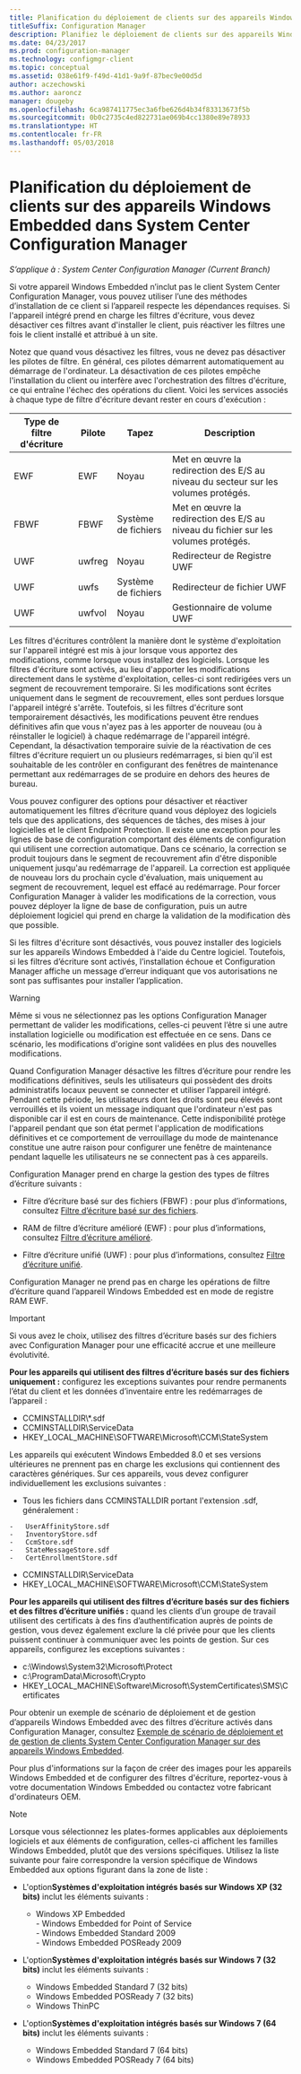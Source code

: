 ```yaml
---
title: Planification du déploiement de clients sur des appareils Windows Embedded
titleSuffix: Configuration Manager
description: Planifiez le déploiement de clients sur des appareils Windows Embedded dans System Center Configuration Manager.
ms.date: 04/23/2017
ms.prod: configuration-manager
ms.technology: configmgr-client
ms.topic: conceptual
ms.assetid: 038e61f9-f49d-41d1-9a9f-87bec9e00d5d
author: aczechowski
ms.author: aaroncz
manager: dougeby
ms.openlocfilehash: 6ca987411775ec3a6fbe626d4b34f83313673f5b
ms.sourcegitcommit: 0b0c2735c4ed822731ae069b4cc1380e89e78933
ms.translationtype: HT
ms.contentlocale: fr-FR
ms.lasthandoff: 05/03/2018
---
```

# <a name="planning-for-client-deployment-to-windows-embedded-devices-in-system-center-configuration-manager"></a>Planification du déploiement de clients sur des appareils Windows Embedded dans System Center Configuration Manager

*S’applique à : System Center Configuration Manager (Current Branch)*

<a name="BKMK_DeployClientEmbedded"></a> Si votre appareil Windows Embedded n’inclut pas le client System Center Configuration Manager, vous pouvez utiliser l’une des méthodes d’installation de ce client si l’appareil respecte les dépendances requises. Si l'appareil intégré prend en charge les filtres d'écriture, vous devez désactiver ces filtres avant d'installer le client, puis réactiver les filtres une fois le client installé et attribué à un site.  

 Notez que quand vous désactivez les filtres, vous ne devez pas désactiver les pilotes de filtre. En général, ces pilotes démarrent automatiquement au démarrage de l'ordinateur. La désactivation de ces pilotes empêche l'installation du client ou interfère avec l'orchestration des filtres d'écriture, ce qui entraîne l'échec des opérations du client. Voici les services associés à chaque type de filtre d'écriture devant rester en cours d'exécution :  

|Type de filtre d'écriture|Pilote|Tapez|Description|  
|-----------------------|------------|----------|-----------------|  
|EWF|EWF|Noyau|Met en œuvre la redirection des E/S au niveau du secteur sur les volumes protégés.|  
|FBWF|FBWF|Système de fichiers|Met en œuvre la redirection des E/S au niveau du fichier sur les volumes protégés.|  
|UWF|uwfreg|Noyau|Redirecteur de Registre UWF|  
|UWF|uwfs|Système de fichiers|Redirecteur de fichier UWF|  
|UWF|uwfvol|Noyau|Gestionnaire de volume UWF|  

 Les filtres d'écritures contrôlent la manière dont le système d'exploitation sur l'appareil intégré est mis à jour lorsque vous apportez des modifications, comme lorsque vous installez des logiciels. Lorsque les filtres d'écriture sont activés, au lieu d'apporter les modifications directement dans le système d'exploitation, celles-ci sont redirigées vers un segment de recouvrement temporaire. Si les modifications sont écrites uniquement dans le segment de recouvrement, elles sont perdues lorsque l'appareil intégré s'arrête. Toutefois, si les filtres d'écriture sont temporairement désactivés, les modifications peuvent être rendues définitives afin que vous n'ayez pas à les apporter de nouveau (ou à réinstaller le logiciel) à chaque redémarrage de l'appareil intégré. Cependant, la désactivation temporaire suivie de la réactivation de ces filtres d'écriture requiert un ou plusieurs redémarrages, si bien qu'il est souhaitable de les contrôler en configurant des fenêtres de maintenance permettant aux redémarrages de se produire en dehors des heures de bureau.  

 Vous pouvez configurer des options pour désactiver et réactiver automatiquement les filtres d’écriture quand vous déployez des logiciels tels que des applications, des séquences de tâches, des mises à jour logicielles et le client Endpoint Protection. Il existe une exception pour les lignes de base de configuration comportant des éléments de configuration qui utilisent une correction automatique. Dans ce scénario, la correction se produit toujours dans le segment de recouvrement afin d'être disponible uniquement jusqu'au redémarrage de l'appareil. La correction est appliquée de nouveau lors du prochain cycle d'évaluation, mais uniquement au segment de recouvrement, lequel est effacé au redémarrage. Pour forcer Configuration Manager à valider les modifications de la correction, vous pouvez déployer la ligne de base de configuration, puis un autre déploiement logiciel qui prend en charge la validation de la modification dès que possible.  

 Si les filtres d'écriture sont désactivés, vous pouvez installer des logiciels sur les appareils Windows Embedded à l'aide du Centre logiciel. Toutefois, si les filtres d’écriture sont activés, l’installation échoue et Configuration Manager affiche un message d’erreur indiquant que vos autorisations ne sont pas suffisantes pour installer l’application.  

> [!WARNING]  
>  Même si vous ne sélectionnez pas les options Configuration Manager permettant de valider les modifications, celles-ci peuvent l’être si une autre installation logicielle ou modification est effectuée en ce sens. Dans ce scénario, les modifications d'origine sont validées en plus des nouvelles modifications.  

 Quand Configuration Manager désactive les filtres d’écriture pour rendre les modifications définitives, seuls les utilisateurs qui possèdent des droits administratifs locaux peuvent se connecter et utiliser l’appareil intégré. Pendant cette période, les utilisateurs dont les droits sont peu élevés sont verrouillés et ils voient un message indiquant que l'ordinateur n'est pas disponible car il est en cours de maintenance. Cette indisponibilité protège l'appareil pendant que son état permet l'application de modifications définitives et ce comportement de verrouillage du mode de maintenance constitue une autre raison pour configurer une fenêtre de maintenance pendant laquelle les utilisateurs ne se connectent pas à ces appareils.  

 Configuration Manager prend en charge la gestion des types de filtres d’écriture suivants :  

-   Filtre d’écriture basé sur des fichiers (FBWF) : pour plus d’informations, consultez [Filtre d’écriture basé sur des fichiers](http://go.microsoft.com/fwlink/?LinkID=204717).  

-   RAM de filtre d’écriture amélioré (EWF) : pour plus d’informations, consultez [Filtre d’écriture amélioré](http://go.microsoft.com/fwlink/?LinkId=204718).  

-   Filtre d’écriture unifié (UWF) : pour plus d’informations, consultez [Filtre d’écriture unifié](http://go.microsoft.com/fwlink/?LinkId=309236).  

 Configuration Manager ne prend pas en charge les opérations de filtre d’écriture quand l’appareil Windows Embedded est en mode de registre RAM EWF.  

> [!IMPORTANT]  
>  Si vous avez le choix, utilisez des filtres d’écriture basés sur des fichiers avec Configuration Manager pour une efficacité accrue et une meilleure évolutivité.
>
> **Pour les appareils qui utilisent des filtres d’écriture basés sur des fichiers uniquement :** configurez les exceptions suivantes pour rendre permanents l’état du client et les données d’inventaire entre les redémarrages de l’appareil :  
>   
>  -   CCMINSTALLDIR\\\*.sdf  
> -   CCMINSTALLDIR\ServiceData  
> -   HKEY_LOCAL_MACHINE\SOFTWARE\Microsoft\CCM\StateSystem  
>   
>  Les appareils qui exécutent Windows Embedded 8.0 et ses versions ultérieures ne prennent pas en charge les exclusions qui contiennent des caractères génériques. Sur ces appareils, vous devez configurer individuellement les exclusions suivantes :  
>   
>  -   Tous les fichiers dans CCMINSTALLDIR portant l'extension .sdf, généralement :  
>   
>     -   UserAffinityStore.sdf  
>     -   InventoryStore.sdf  
>     -   CcmStore.sdf  
>     -   StateMessageStore.sdf  
>     -   CertEnrollmentStore.sdf  
> -   CCMINSTALLDIR\ServiceData  
> -   HKEY_LOCAL_MACHINE\SOFTWARE\Microsoft\CCM\StateSystem  
>   
> **Pour les appareils qui utilisent des filtres d’écriture basés sur des fichiers et des filtres d’écriture unifiés :** quand les clients d’un groupe de travail utilisent des certificats à des fins d’authentification auprès de points de gestion, vous devez également exclure la clé privée pour que les clients puissent continuer à communiquer avec les points de gestion. Sur ces appareils, configurez les exceptions suivantes :  
>   
>  -   c:\Windows\System32\Microsoft\Protect  
> -   c:\ProgramData\Microsoft\Crypto  
> -   HKEY_LOCAL_MACHINE\Software\Microsoft\SystemCertificates\SMS\Certificates  

 Pour obtenir un exemple de scénario de déploiement et de gestion d’appareils Windows Embedded avec des filtres d’écriture activés dans Configuration Manager, consultez [Exemple de scénario de déploiement et de gestion de clients System Center Configuration Manager sur des appareils Windows Embedded](../../../../core/clients/deploy/example-scenario-for-deploying-and-managing-clients-on-windows-embedded-devices.md).  

 Pour plus d'informations sur la façon de créer des images pour les appareils Windows Embedded et de configurer des filtres d'écriture, reportez-vous à votre documentation Windows Embedded ou contactez votre fabricant d'ordinateurs OEM.  

> [!NOTE]  
>  Lorsque vous sélectionnez les plates-formes applicables aux déploiements logiciels et aux éléments de configuration, celles-ci affichent les familles Windows Embedded, plutôt que des versions spécifiques. Utilisez la liste suivante pour faire correspondre la version spécifique de Windows Embedded aux options figurant dans la zone de liste :  
>   
>  -   L'option**Systèmes d'exploitation intégrés basés sur Windows XP (32 bits)** inclut les éléments suivants :  
>   
>      -   Windows XP Embedded  
>     -   Windows Embedded for Point of Service  
>     -   Windows Embedded Standard 2009  
>     -   Windows Embedded POSReady 2009  
> -   L'option**Systèmes d'exploitation intégrés basés sur Windows 7 (32 bits)** inclut les éléments suivants :  
>   
>      -   Windows Embedded Standard 7 (32 bits)  
>     -   Windows Embedded POSReady 7 (32 bits)  
>     -   Windows ThinPC  
> -   L'option**Systèmes d'exploitation intégrés basés sur Windows 7 (64 bits)** inclut les éléments suivants :  
>   
>      -   Windows Embedded Standard 7 (64 bits)  
>     -   Windows Embedded POSReady 7 (64 bits)
